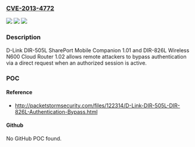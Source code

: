 ### [CVE-2013-4772](https://cve.mitre.org/cgi-bin/cvename.cgi?name=CVE-2013-4772)
![](https://img.shields.io/static/v1?label=Product&message=n%2Fa&color=blue)
![](https://img.shields.io/static/v1?label=Version&message=n%2Fa&color=blue)
![](https://img.shields.io/static/v1?label=Vulnerability&message=n%2Fa&color=brighgreen)

### Description

D-Link DIR-505L SharePort Mobile Companion 1.01 and DIR-826L Wireless N600 Cloud Router 1.02 allows remote attackers to bypass authentication via a direct request when an authorized session is active.

### POC

#### Reference
- http://packetstormsecurity.com/files/122314/D-Link-DIR-505L-DIR-826L-Authentication-Bypass.html

#### Github
No GitHub POC found.

